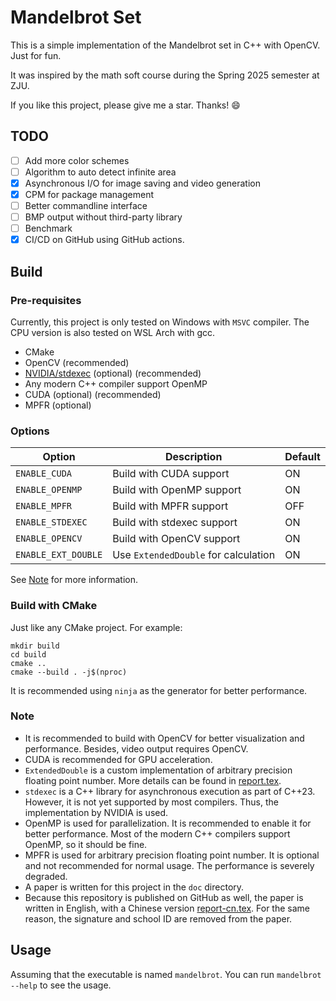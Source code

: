 # Mandelbrot Set

This is a simple implementation of the Mandelbrot set in C++ with OpenCV. Just for fun.

It was inspired by the math soft course during the Spring 2025 semester at ZJU.

If you like this project, please give me a star. Thanks! :smile:

## TODO

- [ ] Add more color schemes
- [ ] Algorithm to auto detect infinite area
- [x] Asynchronous I/O for image saving and video generation
- [x] CPM for package management
- [ ] Better commandline interface
- [ ] BMP output without third-party library
- [ ] Benchmark
- [x] CI/CD on GitHub using GitHub actions.

## Build

### Pre-requisites

Currently, this project is only tested on Windows with `MSVC` compiler. The CPU version is also tested on WSL Arch with
gcc.

- CMake
- OpenCV (recommended)
- [NVIDIA/stdexec](https://github.com/NVIDIA/stdexec) (optional) (recommended)
- Any modern C++ compiler support OpenMP
- CUDA (optional) (recommended)
- MPFR (optional)

### Options

| Option              | Description                          | Default |
|---------------------|--------------------------------------|---------|
| `ENABLE_CUDA`       | Build with CUDA support              | ON      |
| `ENABLE_OPENMP`     | Build with OpenMP support            | ON      |
| `ENABLE_MPFR`       | Build with MPFR support              | OFF     |
| `ENABLE_STDEXEC`    | Build with stdexec support           | ON      |
| `ENABLE_OPENCV`     | Build with OpenCV support            | ON      |
| `ENABLE_EXT_DOUBLE` | Use `ExtendedDouble` for calculation | ON      |

See [Note](#note) for more information.

### Build with CMake

Just like any CMake project. For example:

```shell 
mkdir build
cd build
cmake .. 
cmake --build . -j$(nproc)
```

It is recommended using `ninja` as the generator for better performance.

### Note

- It is recommended to build with OpenCV for better visualization and performance. Besides, video output requires
  OpenCV.
- CUDA is recommended for GPU acceleration.
- `ExtendedDouble` is a custom implementation of arbitrary precision floating point number. More details can be found
  in [report.tex](doc/report.tex).
- `stdexec` is a C++ library for asynchronous execution as part of C++23. However, it is not yet supported by most
  compilers. Thus, the implementation by NVIDIA is used.
- OpenMP is used for parallelization. It is recommended to enable it for better performance. Most of the modern C++
  compilers support OpenMP, so it should be fine.
- MPFR is used for arbitrary precision floating point number. It is optional and not recommended for normal usage. The
  performance is severely degraded.
- A paper is written for this project in the `doc` directory.
- Because this repository is published on GitHub as well, the paper is written in English, with a Chinese version
  [report-cn.tex](doc/report-cn.tex). For the same reason, the signature and school ID are removed from the paper.

## Usage

Assuming that the executable is named `mandelbrot`. You can run `mandelbrot --help` to see the usage.
